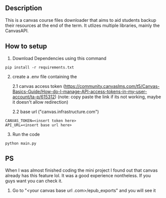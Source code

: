 ## Description
This is a canvas course files downloader that aims to aid students backup their resources at the end of the term. It utlizes multiple libraries, mainly the CanvasAPI.

## How to setup
1. Download Dependencies using this command
```
pip install -r requirements.txt
```
2. create a .env file containing the

    2.1 canvas access token (https://community.canvaslms.com/t5/Canvas-Basics-Guide/How-do-I-manage-API-access-tokens-in-my-user-account/ta-p/615312) (note: copy paste the link if its not working, maybe it doesn't allow redirection)
   
    2.2 base url ("canvas.infrastructure.com")
```
CANVAS_TOKEN=<insert token here>
API_URL=<insert base url here>
```
3. Run the code 
```
python main.py
```

## PS 
When I was almost finished coding the mini project I found out that canvas already has this feature lol. It was a good experience nontheless. If you guys want you can check it.
1. Go to "<your canvas base url .com>/epub_exports" and you will see it
